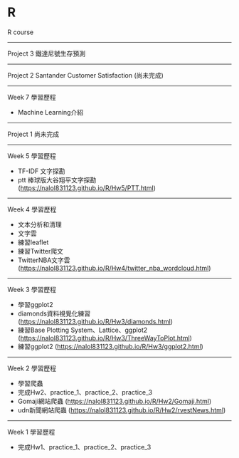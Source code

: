 # R
R course


---------------------------------------

Project 3
鐵達尼號生存預測

---------------------------------------

Project 2
Santander Customer Satisfaction (尚未完成)

---------------------------------------

Week 7
學習歷程
 + Machine Learning介紹 
 
---------------------------------------

Project 1
尚未完成
 
---------------------------------------

Week 5
學習歷程
 + TF-IDF 文字探勘 
 + ptt 棒球版大谷翔平文字探勘(https://nalol831123.github.io/R/Hw5/PTT.html)

---------------------------------------

Week 4
學習歷程
 + 文本分析和清理
 + 文字雲
 + 練習leaflet
 + 練習Twitter爬文
 + TwitterNBA文字雲(https://nalol831123.github.io/R/Hw4/twitter_nba_wordcloud.html)

---------------------------------------

Week 3
學習歷程
 + 學習ggplot2
 + diamonds資料視覺化練習 (https://nalol831123.github.io/R/Hw3/diamonds.html)
 + 練習Base Plotting System、Lattice、ggplot2 (https://nalol831123.github.io/R/Hw3/ThreeWayToPlot.html)
 + 練習ggplot2 (https://nalol831123.github.io/R/Hw3/ggplot2.html)

---------------------------------------

Week 2
學習歷程
 + 學習爬蟲
 + 完成Hw2、practice_1、practice_2、practice_3
 + Gomaji網站爬蟲 (https://nalol831123.github.io/R/Hw2/Gomaji.html)
 + udn新聞網站爬蟲 (https://nalol831123.github.io/R/Hw2/rvestNews.html)
 
---------------------------------------

Week 1
學習歷程
 + 完成Hw1、practice_1、practice_2、practice_3


